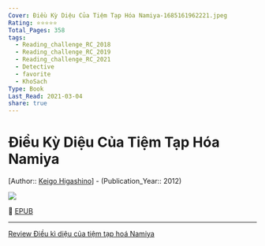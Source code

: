 ```yaml
---
Cover: Điều Kỳ Diệu Của Tiệm Tạp Hóa Namiya-1685161962221.jpeg
Rating: ⭐⭐⭐⭐⭐
Total_Pages: 358
tags:
  - Reading_challenge_RC_2018
  - Reading_challenge_RC_2019
  - Reading_challenge_RC_2021
  - Detective
  - favorite
  - KhoSach
Type: Book
Last_Read: 2021-03-04
share: true
---
```


# Điều Kỳ Diệu Của Tiệm Tạp Hóa Namiya
[Author:: [Keigo Higashino](Keigo%20Higashino.md)] - (Publication_Year:: 2012)

![](https://i.imgur.com/I9CD6h2.jpg)


📘 [EPUB](https://onedrive.live.com/download?resid=E92BC60129512289%21133&authkey=!ALVKfnD3YetdmkA)

---
[Review Điều kì diệu của tiệm tạp hoá Namiya](Review%20%C4%90i%E1%BB%81u%20k%C3%AC%20di%E1%BB%87u%20c%E1%BB%A7a%20ti%E1%BB%87m%20t%E1%BA%A1p%20ho%C3%A1%20Namiya.md)
